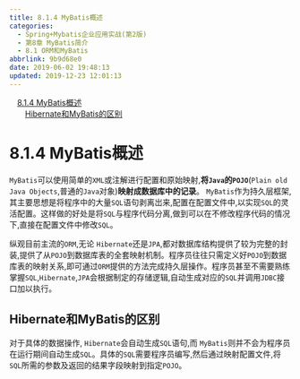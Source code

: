 ```yaml
---
title: 8.1.4 MyBatis概述
categories:
  - Spring+Mybatis企业应用实战(第2版)
  - 第8章 MyBatis简介
  - 8.1 ORM和MyBatis
abbrlink: 9b9d68e0
date: 2019-06-02 19:48:13
updated: 2019-12-23 12:01:13
---
```

<div id='my_toc'><a href="/JavaReadingNotes/9b9d68e0/#8-1-4-MyBatis概述" class="header_1">8.1.4 MyBatis概述</a>&nbsp;<br><a href="/JavaReadingNotes/9b9d68e0/#Hibernate和MyBatis的区别" class="header_2">Hibernate和MyBatis的区别</a>&nbsp;<br></div>
<style>.header_1{margin-left: 1em;}.header_2{margin-left: 2em;}.header_3{margin-left: 3em;}.header_4{margin-left: 4em;}.header_5{margin-left: 5em;}.header_6{margin-left: 6em;}</style>
<!--more-->
<script>if (navigator.platform.search('arm')==-1){document.getElementById('my_toc').style.display = 'none';}var e,p = document.getElementsByTagName('p');while (p.length>0) {e = p[0];e.parentElement.removeChild(e);}</script>

<!--end-->
# 8.1.4 MyBatis概述 #
`MyBatis`可以使用简单的`XML`或注解进行配置和原始映射,**将`Java`的`POJO`**(`Plain old Java Objects`,普通的`Java`对象)**映射成数据库中的记录**。
`MyBatis`作为持久层框架,其主要思想是将程序中的大量`SQL`语句剥离岀来,配置在配置文件中,以实现`SQL`的灵活配置。这样做的好处是将`SQL`与程序代码分离,做到可以在不修改程序代码的情况下,直接在配置文件中修改`SQL`。

纵观目前主流的`ORM`,无论 `Hibernate`还是`JPA`,都对数据库结构提供了较为完整的封装,提供了从`POJO`到数据库表的全套映射机制。程序员往往只需定义好`POJO`到数据库表的映射关系,即可通过`ORM`提供的方法完成持久层操作。程序员甚至不需要熟练掌握`SQL`,`Hibernate`,`JPA`会根据制定的存储逻辑,自动生成对应的`SQL`并调用`JDBC`接口加以执行。
## Hibernate和MyBatis的区别 ##
对于具体的数据操作, `Hibernate`会自动生成`SQL`语句,而 `MyBatis`则并不会为程序员在运行期间自动生成`SQL`。具体的`SQL`需要程序员编写,然后通过映射配置文件,将`SQL`所需的参数及返回的结果字段映射到指定`POJO`。

